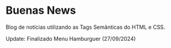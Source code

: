# Buenas News

Blog de notícias utilizando as Tags Semânticas do HTML e CSS.

Update: Finalizado Menu Hamburguer (27/09/2024)
